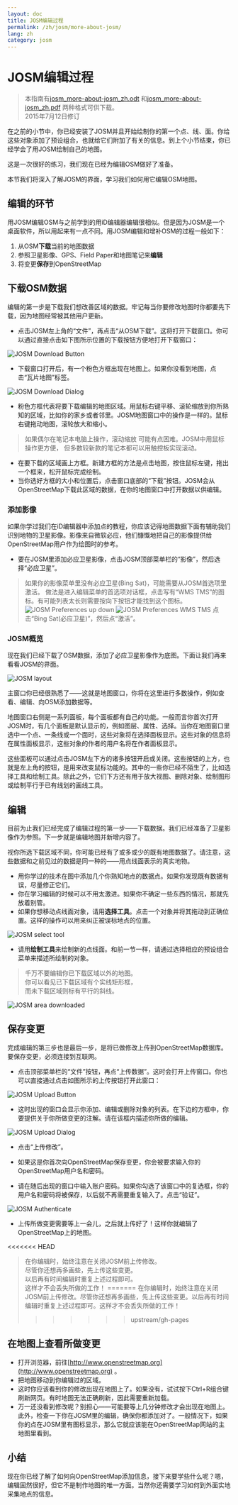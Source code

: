 ```yaml
---
layout: doc
title: JOSM编辑过程
permalink: /zh/josm/more-about-josm/
lang: zh
category: josm
---
```


JOSM编辑过程
========================

> 本指南有[josm_more-about-josm_zh.odt](/files/josm_more-about-josm_zh.odt) 和[josm_more-about-josm_zh.pdf](/files/josm_more-about-josm_zh.pdf) 两种格式可供下载。  
> 2015年7月12日修订  

在之前的小节中，你已经安装了JOSM并且开始绘制你的第一个点、线、面。你给这些对象添加了预设组合，也就给它们附加了有关的信息。到上个小节结束，你已经学会了用JOSM绘制自己的地图。

这是一次很好的练习，我们现在已经为编辑OSM做好了准备。

本节我们将深入了解JOSM的界面，学习我们如何用它编辑OSM地图。

编辑的环节
---------------------
用JOSM编辑OSM与之前学到的用iD编辑器编辑很相似。但是因为JOSM是一个桌面软件，所以用起来有一点不同。用JOSM编辑和增补OSM的过程一般如下：

1. 从OSM**下载**当前的地图数据
2. 参照卫星影像、GPS、Field Paper和地图笔记来**编辑**
3. 将变更**保存**到OpenStreetMap

下载OSM数据
--------------------
编辑的第一步是下载我们想改善区域的数据。牢记每当你要修改地图时你都要先下载，因为地图经常被其他用户更新。

-  点击JOSM左上角的“文件”，再点击“从OSM下载”。这将打开下载窗口。你可以通过直接点击如下图所示位置的下载按钮方便地打开下载窗口：

![JOSM Download Button][]

- 下载窗口打开后，有一个粉色方框出现在地图上。如果你没看到地图，点击“瓦片地图”标签。

![JOSM Download Dialog][]

- 粉色方框代表将要下载编辑的地图区域。用鼠标右键平移、滚轮缩放到你所熟知的区域，比如你的家乡或者邻里。JOSM地图窗口中的操作是一样的。鼠标右键拖动地图，滚轮放大和缩小。

>  如果偶尔在笔记本电脑上操作，滚动缩放
>  可能有点困难。JOSM中用鼠标操作更方便，
>  但多数较新款的笔记本都可以用触控板实现滚动。

-  在要下载的区域画上方框。新建方框的方法是点击地图，按住鼠标左键，拖出一个框来，松开鼠标完成绘制。
- 当你选好方框的大小和位置后，点击窗口底部的“下载”按钮。JOSM会从OpenStreetMap下载此区域的数据，在你的地图窗口中打开数据以供编辑。

### 添加影像
如果你学过我们在iD编辑器中添加点的教程，你应该记得地图数据下面有辅助我们识别地物的卫星影像。影像来自微软必应，他们慷慨地把自己的影像提供给OpenStreetMap用户作为绘图时的参考。

-  要在JOSM里添加必应卫星影像，点击JOSM顶部菜单栏的“影像”，然后选择“必应卫星”。

> 如果你的影像菜单里没有必应卫星(Bing Sat)，可能需要从JOSM首选项里激活。
> 做法是进入编辑菜单的首选项对话框，点击写有“WMS TMS”的图标。有可能列表太长则需要按向下按钮才能找到这个图标。
>  ![JOSM Preferences up down][]
>  ![JOSM Preferences WMS TMS][]
> 点击“Bing Sat(必应卫星)”，然后点“激活”。


### JOSM概览
现在我们已经下载了OSM数据，添加了必应卫星影像作为底图。下面让我们再来看看JOSM的界面。

![JOSM layout][]

主窗口你已经很熟悉了——这就是地图窗口，你将在这里进行多数操作，例如查看、编辑、向OSM添加数据等。

地图窗口右侧是一系列面板，每个面板都有自己的功能。一般而言你首次打开JOSM时，有几个面板是默认显示的，例如图层、属性、选择。当你在地图窗口里选中一个点、一条线或一个面时，这些对象将在选择面板显示。这些对象的信息将在属性面板显示，这些对象的作者的用户名将在作者面板显示。

这些面板可以通过点击JOSM左下方的诸多按钮开启或关闭。这些按钮的上方，也就是左上角的按钮，是用来改变鼠标功能的。其中的一些你已经不陌生了，比如选择工具和绘制工具。除此之外，它们下方还有用于放大视图、删除对象、绘制图形或绘制平行于已有线划的画线工具。


编辑
----
目前为止我们已经完成了编辑过程的第一步——下载数据。我们已经准备了卫星影像作为参照。下一步就是编辑地图并新增内容了。

视你所选下载区域不同，你可能已经有了或多或少的既有地图数据了。请注意，这些数据和之前见过的数据是同一种的——用点线面表示的真实地物。

-  用你学过的技术在图中添加几个你熟知地点的数据点。如果你发现既有数据有误，尽量修正它们。
-  你在学习编辑的时候可以不用太激进。如果你不确定一些东西的情况，那就先放着别管。
-  如果你想移动点线面对象，请用**选择工具**。点击一个对象并将其拖动到正确位置。这样的操作可以用来纠正被误标地点的位置。

![JOSM select tool][]

- 请用**绘制工具**来绘制新的点线面。和前一节一样，请通过选择相应的预设组合菜单来描述所绘制的对象。 

> 千万不要编辑你已下载区域以外的地图。  
> 你可以看见已下载区域有个实线矩形框，  
> 而未下载区域则标有平行的斜线。  

![JOSM area downloaded][]

保存变更
--------------
完成编辑的第三步也是最后一步，是将已做修改上传到OpenStreetMap数据库。要保存变更，必须连接到互联网。

- 点击顶部菜单栏的“文件”按钮，再点“上传数据”。这时会打开上传窗口。你也可以直接通过点击如图所示的上传按钮打开此窗口：

![JOSM Upload Button][]

- 这时出现的窗口会显示你添加、编辑或删除对象的列表。在下边的方框中，你要提供关于你所做变更的注解。请在该框内描述你所做的编辑。

![JOSM Upload Dialog][]

- 点击“上传修改”。

-  如果这是你首次向OpenStreetMap保存变更，你会被要求输入你的OpenStreetMap用户名和密码。
-  请在随后出现的窗口中输入账户密码。如果你勾选了该窗口中的复选框，你的用户名和密码将被保存，以后就不再需要重复输入了。点击“验证”。

![JOSM Authenticate][]

-  上传所做变更需要等上一会儿，之后就上传好了！这样你就编辑了OpenStreetMap上的地图。

<<<<<<< HEAD
> 在你编辑时，始终注意在关闭JOSM前上传修改。  
> 尽管你还想再多画些，先上传这些变更。  
> 以后再有时间编辑时重复上述过程即可。  
> 这样才不会丢失所做的工作！
=======
> 在你编辑时，始终注意在关闭JOSM前上传修改。尽管你还想再多画些，先上传这些变更。以后再有时间编辑时重复上述过程即可。这样才不会丢失所做的工作！
>>>>>>> upstream/gh-pages

在地图上查看所做变更
---------------------------
-  打开浏览器，前往[http://www.openstreetmap.org](http://www.openstreetmap.org) 。
- 把地图移动到你编辑过的区域。
- 这时你应该看到你的修改出现在地图上了。如果没有，试试按下Ctrl+R组合键刷新网页。有时地图无法正确刷新，因此需要重新加载。
- 万一还没看到修改呢？别担心——可能要等上几分钟修改才会出现在地图上。此外，检查一下你在JOSM里的编辑，确保你都添加对了。一般情况下，如果你的点在JOSM里有图标显示，那么它就应该能在OpenStreetMap网站的主地图里看到。

小结
-------
现在你已经了解了如何向OpenStreetMap添加信息，接下来要学些什么呢？嗯，编辑固然很好，但它不是制作地图的唯一方面。当然你还需要学习如何到外面实地采集地点的信息。


[JOSM Download Button]: /images/josm/josm_download-button.png
[JOSM Download Dialog]: /images/josm/josm_download-dialog.png
[JOSM Preferences up down]: /images/josm/josm_preferences-up-down.png
[JOSM Preferences WMS TMS]: /images/josm/josm_preferences-wms-tms.png
[JOSM layout]: /images/josm/josm_layout.png
[JOSM select tool]: /images/josm/josm_select-tool.png
[JOSM area downloaded]: /images/josm/josm_area-downloaded.png
[JOSM Upload Button]: /images/josm/josm_upload-button.png
[JOSM Upload Dialog]: /images/josm/josm_upload-dialog.png
[JOSM Authenticate]: /images/josm/josm_authenticate.png
